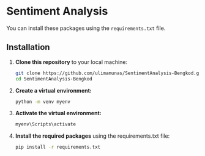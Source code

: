 # Sentiment Analysis

You can install these packages using the `requirements.txt` file.

## Installation

1. **Clone this repository** to your local machine:
   ```bash
   git clone https://github.com/ulimamunas/SentimentAnalysis-Bengkod.git
   cd SentimentAnalysis-Bengkod

2. **Create a virtual environment:**  
    ```bash
    python -m venv myenv

3. **Activate the virtual environment:**  
    ```bash
    myenv\Scripts\activate

4. **Install the required packages** using the requirements.txt file:  
    ```bash
    pip install -r requirements.txt


